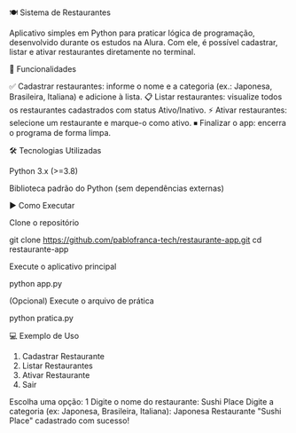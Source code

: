 🍽️ Sistema de Restaurantes

Aplicativo simples em Python para praticar lógica de programação, desenvolvido durante os estudos na Alura.
Com ele, é possível cadastrar, listar e ativar restaurantes diretamente no terminal.

🚀 Funcionalidades

✅ Cadastrar restaurantes: informe o nome e a categoria (ex.: Japonesa, Brasileira, Italiana) e adicione à lista.
📋 Listar restaurantes: visualize todos os restaurantes cadastrados com status Ativo/Inativo.
⚡ Ativar restaurantes: selecione um restaurante e marque-o como ativo.
⏹ Finalizar o app: encerra o programa de forma limpa.

🛠 Tecnologias Utilizadas

Python 3.x (>=3.8)

Biblioteca padrão do Python (sem dependências externas)

▶ Como Executar

Clone o repositório

git clone https://github.com/pablofranca-tech/restaurante-app.git
cd restaurante-app


Execute o aplicativo principal

python app.py


(Opcional) Execute o arquivo de prática

python pratica.py

💻 Exemplo de Uso
1. Cadastrar Restaurante
2. Listar Restaurantes
3. Ativar Restaurante
4. Sair

Escolha uma opção: 1
Digite o nome do restaurante: Sushi Place
Digite a categoria (ex: Japonesa, Brasileira, Italiana): Japonesa
Restaurante "Sushi Place" cadastrado com sucesso!
